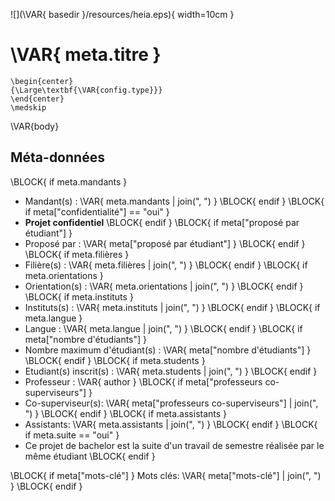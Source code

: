 ![](\VAR{ basedir }/resources/heia.eps){ width=10cm }

# \VAR{ meta.titre }

```{=latex}
\begin{center}
{\Large\textbf{\VAR{config.type}}}
\end{center}
\medskip

```

\VAR{body}

## Méta-données

\BLOCK{ if meta.mandants }
- Mandant(s) : \VAR{ meta.mandants | join(", ") }
\BLOCK{ endif }
\BLOCK{ if meta["confidentialité"] == "oui" }
- **Projet confidentiel**
\BLOCK{ endif }
\BLOCK{ if meta["proposé par étudiant"] }
- Proposé par : \VAR{ meta["proposé par étudiant"] }
\BLOCK{ endif }
\BLOCK{ if meta.filières }
- Filière(s) : \VAR{ meta.filières | join(", ") }
\BLOCK{ endif }
\BLOCK{ if meta.orientations }
- Orientation(s) : \VAR{ meta.orientations | join(", ") }
\BLOCK{ endif }
\BLOCK{ if meta.instituts }
- Instituts(s) : \VAR{ meta.instituts | join(", ") }
\BLOCK{ endif }
\BLOCK{ if meta.langue }
- Langue : \VAR{ meta.langue | join(", ") }
\BLOCK{ endif }
\BLOCK{ if meta["nombre d'étudiants"] }
- Nombre maximum d'étudiant(s) : \VAR{ meta["nombre d'étudiants"] }
\BLOCK{ endif }
\BLOCK{ if meta.students }
- Etudiant(s) inscrit(s) : \VAR{ meta.students | join(", ") }
\BLOCK{ endif }
- Professeur : \VAR{ author }
\BLOCK{ if meta["professeurs co-superviseurs"] }
- Co-superviseur(s): \VAR{ meta["professeurs co-superviseurs"] | join(", ") }
\BLOCK{ endif }
\BLOCK{ if meta.assistants }
- Assistants: \VAR{ meta.assistants | join(", ") }
\BLOCK{ endif }
\BLOCK{ if meta.suite == "oui" }
- Ce projet de bachelor est la suite d'un travail de semestre réalisée par le même étudiant
\BLOCK{ endif }

\BLOCK{ if meta["mots-clé"] }
Mots clés: \VAR{ meta["mots-clé"] | join(", ") }
\BLOCK{ endif }